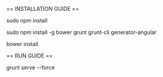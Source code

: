 == INSTALLATION GUIDE ==

sudo npm install

sudo npm install -g bower grunt grunt-cli generator-angular

bower install


== RUN GUIDE ==

grunt serve --force
